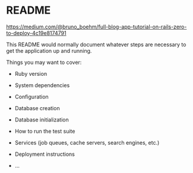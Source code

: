 # README

https://medium.com/@bruno_boehm/full-blog-app-tutorial-on-rails-zero-to-deploy-4c19e8174791

This README would normally document whatever steps are necessary to get the
application up and running.

Things you may want to cover:

* Ruby version

* System dependencies

* Configuration

* Database creation

* Database initialization

* How to run the test suite

* Services (job queues, cache servers, search engines, etc.)

* Deployment instructions

* ...
